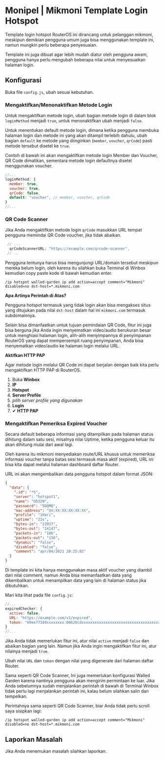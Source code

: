 # Monipel | Mikmoni Template Login Hotspot

Template login hotspot RouterOS ini dirancang untuk pelanggan mikmoni, meskipun demikian pengguna umum juga bisa menggunakan template ini, namun mungkin perlu beberapa penyesuaian.

Template ini juga dibuat agar lebih mudah diatur oleh pengguna awam, pengguna hanya perlu mengubah beberapa nilai untuk menyesuaikan halaman login.

## Konfigurasi

Buka file `config.js`, ubah sesuai kebutuhan.

### Mengaktifkan/Menonaktifkan Metode Login

Untuk mengaktifkan metode login, ubah bagian metode login di dalam blok `loginMethod` menjadi `true`, untuk menonaktifkan ubah menjadi `false`.

Untuk menentukan default metode login, dimana ketika pengguna membuka halaman login dan metode ini yang akan ditampil terlebih dahulu, ubah bagian `default` ke metode yang diinginkan (`member`, `voucher`, `qrCode`) pasti metode tersebut disetel ke `true`.

Contoh di bawah ini akan mengaktifkan metode login Member dan Voucher, QR Code dimatikan, sementara metode login defaultnya disetel menggunakan voucher.

```javascript
//...
loginMethod: {
  member: true,
  voucher: true,
  qrCode: false,
  default: "voucher", // member, voucher, qrCode
}
//...
```

### QR Code Scanner

Jika Anda mengaktifkan metode login `qrCode` masukkan URL tempat pengguna memindai QR Code voucher, jika tidak abaikan.

```javascript
 // ...
  qrCodeScannerURL: "https://example.com/qrcode-scanner",
 // ..
```

Pengguna tentunya harus bisa mengunjungi URL/domain tersebut meskipun mereka belum login, oleh karena itu silahkan buka Terminal di Winbox kemudian copy paste kode di bawah kemudian enter.

```
/ip hotspot walled-garden ip add action=accept comment="Mikmoni" disabled=no dst-host=*.mikmoni.com
```

**Apa Artinya Perintah di Atas?**

Pengguna hotspot termasuk yang tidak login akan bisa mengakses situs yang ditujukan pada nilai `dst-host` dalam hal ini `mikmoni.com` termasuk subdomainnya.

Selain bisa dimanfaatkan untuk tujuan pemindaian QR Code, fitur ini juga bisa berguna jika Anda ingin menyematkan video/audio berukuran besar untuk menghiasi halaman login, alih-alih menyimpannya di penyimpanan RouterOS yang dapat mempersempit ruang penyimpanan, Anda bisa menyematkan video/audio ke halaman login melalui URL.

**Aktifkan HTTP PAP**

Agar metode login melalui QR Code ini dapat berjalan dengan baik kita perlu mengaktifkan HTTP PAP di RouterOS.

1. Buka **Winbox**
2. **IP**
3. **Hotspot**
4. **Server Profile**
5. _pilih server profile yang digunakan_
6. **Login**
7. ✔ **HTTP PAP**

### Mengaktifkan Pemeriksa Expired Voucher

Secara default beberapa informasi yang ditampilkan pada halaman status dihitung dalam satu sesi, misalnya nilai Uptime, ketika pengguna keluar itu akan dihitung mulai dari awal lagi.

Oleh karena itu mikmoni menyediakan route/URL khusus untuk memeriksa informasi voucher tanpa batas sesi termasuk masa aktif (expired), URL ini bisa kita dapat melalui halaman dashboard daftar Router.

URL ini akan mengembalikan data pengguna hotspot dalam format JSON:

```json
{
  "data": {
    ".id": "*5",
    "server": "hotspot1",
    "name": "OD32N",
    "password": "5DQMQ",
    "mac-address": "XX:XX:XX:XX:XX:XX",
    "profile": "1Hari",
    "uptime": "22s",
    "bytes-in": "23937",
    "bytes-out": "24147",
    "packets-in": "186",
    "packets-out": "156",
    "dynamic": "false",
    "disabled": "false",
    "comment": "apr/04/2021 20:25:02"
  }
}
```

Di template ini kita hanya menggunakan masa aktif voucher yang diambil dari nilai comment, namun Anda bisa memanfaatkan data yang dikembalikan untuk menampilkan data yang lain di halaman status jika dibutuhkan.

Mari kita lihat pada file `config.js`:

```javascript
//...
expiredChecker: {
  active: false,
  URL: "https://example.com/v1/expired",
  token: "69ee773d4xxxxxxxx:00628cdxxxxxxxxxxxxxxxxxxxxxxxxxxxxxxxxxxxxx",
}
//...
```

Jika Anda tidak memerlukan fitur ini, atur nilai `active` menjadi `false` dan abaikan bagian yang lain. Namun jika Anda ingin mengaktifkan fitur ini, atur nilainya menjadi `true`.

Ubah nilai `URL` dan `token` dengan nilai yang digenerate dari halaman daftar Router.

Sama seperti QR Code Scanner, Ini juga memerlukan konfigurasi Walled Garden karena nantinya pengguna akan mengirim permintaan ke luar. Jika Anda sebelumnya sudah menjalankan perintah di bawah di Terminal Winbox tidak perlu lagi menjalankan perintah ini, kalau belum silahkan salin dan tempelkan.

Perintahnya sama seperti QR Code Scanner, biar Anda tidak perlu scroll saya sisipkan lagi:

```
/ip hotspot walled-garden ip add action=accept comment="Mikmoni" disabled=no dst-host=*.mikmoni.com
```

## Laporkan Masalah

Jika Anda menemukan masalah silahkan laporkan.
